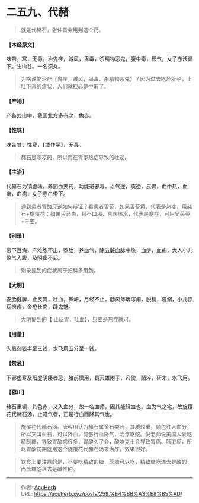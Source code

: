 # 二五九、代赭


> 就是代赭石，张仲景会用到这个药。

#### 【本经原文】
味苦，寒，无毒。治鬼疰，贼风，蛊毒，杀精物恶鬼，腹中毒，邪气，女子赤沃漏下。生山谷。一名须丸。

> 为啥说能治疗【鬼疰，贼风，蛊毒，杀精物恶鬼】？因为过去吃坏肚子，上吐下泻的症状，人们就担心是中邪了。

#### 【产地】
产各处山中，我国北方多有之，色赤。
#### 【性味】
味苦甘，性寒，【或作平】，无毒。

> 赭石是寒凉药，所以用在胃家热症导致的吐逆。

#### 【主治】
代赭石为镇虚祛，养阴血要药，功能避邪毒，治气逆，痰逆，反胃，血中热，血痹，血痢，女子赤白带下。

> 遇到患者胃酸反逆如何辩证？看患者舌苔，如果舌苔黄，代表是热症，用赭石+旋覆花；如果舌苔白，且不口渴，喜欢热水，代表是寒症，可用吴茱萸+干姜。

#### 【别录】
带下百病，产难胞不出，堕胎，养血气，除五脏血脉中热，血痹，血痢，大人小儿惊气入腹，及阴痿不起。

> 别录提到的症状属于妇科多用到。

#### 【大明】
安胎健脾，止反胃，吐血，鼻衄，月经不止，肠风痔瘘泻痢，脱精，遗溺，小儿惊痫疳疾，金疮长肉，辟鬼魅。

> 大明提到的【 止反胃，吐血】，只要是热症就可。

#### 【用量】
入煎剂钱半至三钱，水飞用五分至一钱。
#### 【禁忌】
下部虚寒及阳虚阴痿者忌，胎前慎用，畏天雄附子，凡使，醋淬，研末，水飞用。
#### 【容川】
赭石重镇，其色赤，又入血分，故一名血师，因其能降血也。血为气之宅，故旋覆花代赭石汤，止噫气者，正是行血而降其气也。

> 旋覆花代赭石汤。唐容川认为赭石属金石类药，其质较重，颜色红入血分，所以又叫血石，可以降血，能够行血降气，治疗呕酸。倪老师说美国人爱吃精制糖，导致胃酸病很多，胃酸久了会，酸味克土会导致胃癌、胰脏癌，所以胃酸初期就用这个旋覆花代赭石汤来治疗，效果很好。

> 饮食上要注意的是，不要吃精致的糖，蔗糖可以吃，精致糖吃进去是酸的，而蔗糖吃进去是碱性的。

---

> 作者: [AcuHerb](https://acuherb.xyz)  
> URL: https://acuherb.xyz/posts/259.%E4%BB%A3%E8%B5%AD/  

